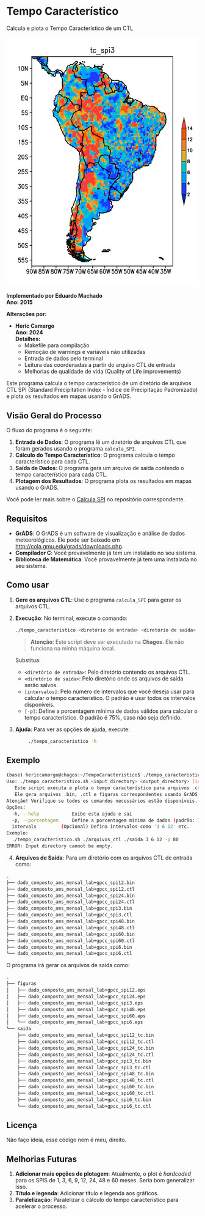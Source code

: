 # Tempo Característico

Calcula e plota o Tempo Característico de um CTL

![SPI](src/pics/tc_spi3.png)

**Implementado por Eduardo Machado**  
**Ano: 2015**

**Alterações por:**
- **Heric Camargo**  
  **Ano: 2024**  
  **Detalhes:**
  - Makefile para compilação
  - Remoção de warnings e variáveis não utilizadas
  - Entrada de dados pelo terminal
  - Leitura das coordenadas a partir do arquivo CTL de entrada
  - Melhorias de qualidade de vida (Quality of Life improvements)

Este programa calcula o tempo característico de um diretório de arquivos CTL SPI (Standard Precipitation Index - Índice de Precipitação Padronizado) e plota os resultados em mapas usando o GrADS.

## Visão Geral do Processo

O fluxo do programa é o seguinte:

1. **Entrada de Dados**: O programa lê um diretório de arquivos CTL que foram gerados usando o programa `calcula_SPI`. 
2. **Cálculo do Tempo Característico**: O programa calcula o tempo característico para cada CTL.
3. **Saída de Dados**: O programa gera um arquivo de saída contendo o tempo característico para cada CTL.
4. **Plotagem dos Resultados**: O programa plota os resultados em mapas usando o GrADS.

Você pode ler mais sobre o [Calcula SPI](https://github.com/herijooj/calcula_SPI) no repositório correspondente.

## Requisitos

- **GrADS**: O GrADS é um software de visualização e análise de dados meteorológicos. Ele pode ser baixado em http://cola.gmu.edu/grads/downloads.php.
- **Compilador C**: Você provavelmente já tem um instalado no seu sistema.
- **Biblioteca de Matemática**: Você provavelmente já tem uma instalada no seu sistema.

## Como usar

1. **Gere os arquivos CTL**: Use o programa `calcula_SPI` para gerar os arquivos CTL.

2. **Execução**:
   No terminal, execute o comando:

   ```bash
   ./tempo_caracteristico <diretório de entrada> <diretório de saída> [intervalos] [-p]
   ```

   > **Atenção**: Este script deve ser executado na **Chagos**. Ele não funciona na minha máquina local.

    Substitua:
    - `<diretório de entrada>`: Pelo diretório contendo os arquivos CTL.
    - `<diretório de saída>`: Pelo diretório onde os arquivos de saída serão salvos.
    - `[intervalos]`: Pelo número de intervalos que você deseja usar para calcular o tempo característico. O padrão é usar todos os intervalos disponíveis.
    - `[-p]`: Define a porcentagem mínima de dados válidos para calcular o tempo característico. O padrão é 75%, caso não seja definido.

3. **Ajuda**:
      Para ver as opções de ajuda, execute:

```bash
        ./tempo_caracteristico -h
```

## Exemplo

```bash
(base) hericcamargo@chagos:~/TempoCaracteristico$ ./tempo_caracteristico.sh 
Uso: ./tempo_caracteristico.sh <input_directory> <output_directory> [intervals] [options]
   Este script executa e plota o tempo característico para arquivos .ctl contendo '_spi'.
   Ele gera arquivos .bin, .ctl e figuras correspondentes usando GrADS.
Atenção! Verifique se todos os comandos necessários estão disponíveis.
Opções:
  -h, --help            Exibe esta ajuda e sai
  -p, --porcentagem     Define a porcentagem mínima de dados (padrão: 75)
  intervals         (Opcional) Defina intervalos como '3 6 12' etc.
Exemplo:
  ./tempo_caracteristico.sh ./arquivos_ctl ./saida 3 6 12 -p 80
ERROR: Input directory cannot be empty.
```

4. **Arquivos de Saída**:
   Para um diretório com os arquivos CTL de entrada como:

```bash
.
├── dado_composto_ams_mensal_lab+gpcc_spi12.bin
├── dado_composto_ams_mensal_lab+gpcc_spi12.ctl
├── dado_composto_ams_mensal_lab+gpcc_spi24.bin
├── dado_composto_ams_mensal_lab+gpcc_spi24.ctl
├── dado_composto_ams_mensal_lab+gpcc_spi3.bin
├── dado_composto_ams_mensal_lab+gpcc_spi3.ctl
├── dado_composto_ams_mensal_lab+gpcc_spi48.bin
├── dado_composto_ams_mensal_lab+gpcc_spi48.ctl
├── dado_composto_ams_mensal_lab+gpcc_spi60.bin
├── dado_composto_ams_mensal_lab+gpcc_spi60.ctl
├── dado_composto_ams_mensal_lab+gpcc_spi6.bin
└── dado_composto_ams_mensal_lab+gpcc_spi6.ctl
```

   O programa irá gerar os arquivos de saída como:

```bash
.
├── figuras
│   ├── dado_composto_ams_mensal_lab+gpcc_spi12.eps
│   ├── dado_composto_ams_mensal_lab+gpcc_spi24.eps
│   ├── dado_composto_ams_mensal_lab+gpcc_spi3.eps
│   ├── dado_composto_ams_mensal_lab+gpcc_spi48.eps
│   ├── dado_composto_ams_mensal_lab+gpcc_spi60.eps
│   └── dado_composto_ams_mensal_lab+gpcc_spi6.eps
└── saida
    ├── dado_composto_ams_mensal_lab+gpcc_spi12_tc.bin
    ├── dado_composto_ams_mensal_lab+gpcc_spi12_tc.ctl
    ├── dado_composto_ams_mensal_lab+gpcc_spi24_tc.bin
    ├── dado_composto_ams_mensal_lab+gpcc_spi24_tc.ctl
    ├── dado_composto_ams_mensal_lab+gpcc_spi3_tc.bin
    ├── dado_composto_ams_mensal_lab+gpcc_spi3_tc.ctl
    ├── dado_composto_ams_mensal_lab+gpcc_spi48_tc.bin
    ├── dado_composto_ams_mensal_lab+gpcc_spi48_tc.ctl
    ├── dado_composto_ams_mensal_lab+gpcc_spi60_tc.bin
    ├── dado_composto_ams_mensal_lab+gpcc_spi60_tc.ctl
    ├── dado_composto_ams_mensal_lab+gpcc_spi6_tc.bin
    └── dado_composto_ams_mensal_lab+gpcc_spi6_tc.ctl
```

## Licença

Não faço ideia, esse código nem é meu, direito.

## Melhorias Futuras

1. **Adicionar mais opções de plotagem**: Atualmente, o plot é *hardcoded* para os SPIS de 1, 3, 6, 9, 12, 24, 48 e 60 meses. Seria bom generalizar isso.
2. **Título e legenda**: Adicionar título e legenda aos gráficos.
3. **Paralelização**: Paralelizar o cálculo do tempo característico para acelerar o processo.
